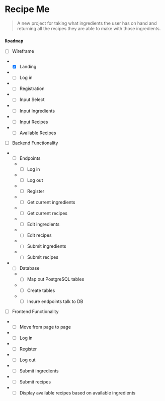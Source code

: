 # Recipe Me

> A new project for taking what ingredients the user has on hand and returning all the recipes they are able to make with those ingredients.

### `Roadmap`
* [ ] Wireframe
* * [X] Landing
* * [ ] Log in
* * [ ] Registration
* * [ ] Input Select
* * [ ] Input Ingredients
* * [ ] Input Recipes
* * [ ] Available Recipes

* [ ] Backend Functionality
* * [ ] Endpoints
  * * [ ] Log in
  * * [ ] Log out
  * * [ ] Register
  * * [ ] Get current ingredients
  * * [ ] Get current recipes
  * * [ ] Edit ingredients
  * * [ ] Edit recipes
  * * [ ] Submit ingredients
  * * [ ] Submit recipes
* * [ ] Database
  * * [ ] Map out PostgreSQL tables
  * * [ ] Create tables
  * * [ ] Insure endpoints talk to DB

* [ ] Frontend Functionality
* * [ ] Move from page to page
* * [ ] Log in
* * [ ] Register
* * [ ] Log out
* * [ ] Submit ingredients
* * [ ] Submit recipes
* * [ ] Display available recipes based on available ingredients
